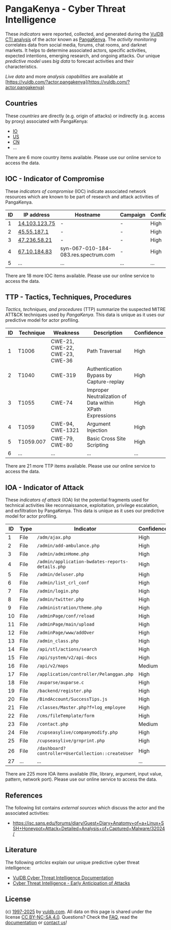 # PangaKenya - Cyber Threat Intelligence

These _indicators_ were reported, collected, and generated during the [VulDB CTI analysis](https://vuldb.com/?kb.cti) of the actor known as [PangaKenya](https://vuldb.com/?actor.pangakenya). The _activity monitoring_ correlates data from social media, forums, chat rooms, and darknet markets. It helps to determine associated actors, specific activities, expected intentions, emerging research, and ongoing attacks. Our unique _predictive model_ uses _big data_ to forecast activities and their characteristics.

_Live data_ and more _analysis capabilities_ are available at [https://vuldb.com/?actor.pangakenya](https://vuldb.com/?actor.pangakenya)

## Countries

These _countries_ are directly (e.g. origin of attacks) or indirectly (e.g. access by proxy) associated with PangaKenya:

* [IO](https://vuldb.com/?country.io)
* [US](https://vuldb.com/?country.us)
* [CN](https://vuldb.com/?country.cn)
* ...

There are 6 more country items available. Please use our online service to access the data.

## IOC - Indicator of Compromise

These _indicators of compromise_ (IOC) indicate associated network resources which are known to be part of research and attack activities of PangaKenya.

ID | IP address | Hostname | Campaign | Confidence
-- | ---------- | -------- | -------- | ----------
1 | [14.103.123.75](https://vuldb.com/?ip.14.103.123.75) | - | - | High
2 | [45.55.187.1](https://vuldb.com/?ip.45.55.187.1) | - | - | High
3 | [47.236.58.21](https://vuldb.com/?ip.47.236.58.21) | - | - | High
4 | [67.10.184.83](https://vuldb.com/?ip.67.10.184.83) | syn-067-010-184-083.res.spectrum.com | - | High
5 | ... | ... | ... | ...

There are 18 more IOC items available. Please use our online service to access the data.

## TTP - Tactics, Techniques, Procedures

_Tactics, techniques, and procedures_ (TTP) summarize the suspected MITRE ATT&CK techniques used by _PangaKenya_. This data is unique as it uses our predictive model for actor profiling.

ID | Technique | Weakness | Description | Confidence
-- | --------- | -------- | ----------- | ----------
1 | T1006 | CWE-21, CWE-22, CWE-23, CWE-36 | Path Traversal | High
2 | T1040 | CWE-319 | Authentication Bypass by Capture-replay | High
3 | T1055 | CWE-74 | Improper Neutralization of Data within XPath Expressions | High
4 | T1059 | CWE-94, CWE-1321 | Argument Injection | High
5 | T1059.007 | CWE-79, CWE-80 | Basic Cross Site Scripting | High
6 | ... | ... | ... | ...

There are 21 more TTP items available. Please use our online service to access the data.

## IOA - Indicator of Attack

These _indicators of attack_ (IOA) list the potential fragments used for technical activities like reconnaissance, exploitation, privilege escalation, and exfiltration by PangaKenya. This data is unique as it uses our predictive model for actor profiling.

ID | Type | Indicator | Confidence
-- | ---- | --------- | ----------
1 | File | `/adm/ajax.php` | High
2 | File | `/admin/add-ambulance.php` | High
3 | File | `/admin/adminHome.php` | High
4 | File | `/admin/application-bwdates-reports-details.php` | High
5 | File | `/admin/deluser.php` | High
6 | File | `/admin/list_crl_conf` | High
7 | File | `/admin/login.php` | High
8 | File | `/admin/twitter.php` | High
9 | File | `/administration/theme.php` | High
10 | File | `/adminPage/conf/reload` | High
11 | File | `/adminPage/main/upload` | High
12 | File | `/adminPage/www/addOver` | High
13 | File | `/admin_class.php` | High
14 | File | `/api/stl/actions/search` | High
15 | File | `/api/system/v2/api-docs` | High
16 | File | `/api/v2/maps` | Medium
17 | File | `/application/controller/Pelanggan.php` | High
18 | File | `/auparse/auparse.c` | High
19 | File | `/backend/register.php` | High
20 | File | `/BindAccount/SuccessTips.js` | High
21 | File | `/classes/Master.php?f=log_employee` | High
22 | File | `/cms/fileTemplate/form` | High
23 | File | `/contact.php` | Medium
24 | File | `/cupseasylive/companymodify.php` | High
25 | File | `/cupseasylive/grnprint.php` | High
26 | File | `/dashboard?controller=UserCollection::createUser` | High
27 | ... | ... | ...

There are 225 more IOA items available (file, library, argument, input value, pattern, network port). Please use our online service to access the data.

## References

The following list contains _external sources_ which discuss the actor and the associated activities:

* https://isc.sans.edu/forums/diary/Guest+Diary+Anatomy+of+a+Linux+SSH+Honeypot+Attack+Detailed+Analysis+of+Captured+Malware/32024/

## Literature

The following _articles_ explain our unique predictive cyber threat intelligence:

* [VulDB Cyber Threat Intelligence Documentation](https://vuldb.com/?kb.cti)
* [Cyber Threat Intelligence - Early Anticipation of Attacks](https://www.scip.ch/en/?labs.20201022)

## License

(c) [1997-2025](https://vuldb.com/?kb.changelog) by [vuldb.com](https://vuldb.com/?kb.about). All data on this page is shared under the license [CC BY-NC-SA 4.0](https://creativecommons.org/licenses/by-nc-sa/4.0/). Questions? Check the [FAQ](https://vuldb.com/?kb.faq), read the [documentation](https://vuldb.com/?kb) or [contact us](https://vuldb.com/?contact)!
